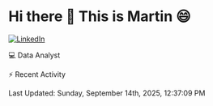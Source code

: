 # Hi there 👋 This is Martin :smile:

[![LinkedIn](https://img.shields.io/badge/-LinkedIn-blue?style=flat&logo=linkedin&logoColor=white)](https://www.linkedin.com/in/martin-vivar-toledo-93901b291/)

:computer: Data Analyst

⚡ Recent Activity

<!--RECENT_ACTIVITY:start-->
<!--RECENT_ACTIVITY:end-->
<!--RECENT_ACTIVITY:last_update-->
Last Updated: Sunday, September 14th, 2025, 12:37:09 PM
<!--RECENT_ACTIVITY:last_update_end-->
